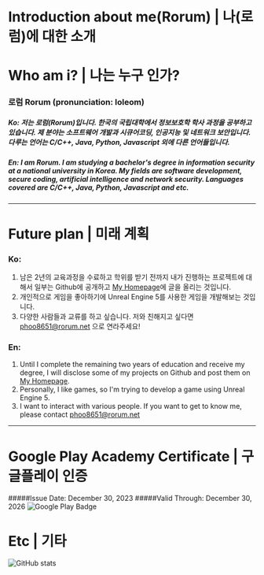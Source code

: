 Introduction about me(Rorum) | 나(로럼)에 대한 소개
==================================================

# Who am i? | 나는 누구 인가?
### 로럼 Rorum (pronunciation: loleom)
##### Ko: 저는 로럼(Rorum)입니다. 한국의 국립대학에서 정보보호학 학사 과정을 공부하고 있습니다. 제 분야는 소프트웨어 개발과 시큐어코딩, 인공지능 및 네트워크 보안입니다. 다루는 언어는 C/C++, Java, Python, Javascript 외에 다른 언어들입니다.
##### En: I am Rorum. I am studying a bachelor's degree in information security at a national university in Korea. My fields are software development, secure coding, artificial intelligence and network security. Languages covered are C/C++, Java, Python, Javascript and etc.

* * *

# Future plan | 미래 계획

### Ko:
1. 남은 2년의 교육과정을 수료하고 학위를 받기 전까지 내가 진행하는 프로젝트에 대해서 일부는 Github에 공개하고 [My Homepage](https://rorum.net)에 글을 올리는 것입니다.
2. 개인적으로 게임을 좋아하기에 Unreal Engine 5를 사용한 게임을 개발해보는 것입니다.
3. 다양한 사람들과 교류를 하고 싶습니다. 저와 친해지고 싶다면 phoo8651@rorum.net 으로 연라주세요!

### En:
1. Until I complete the remaining two years of education and receive my degree, I will disclose some of my projects on Github and post them on [My Homepage](https://rorum.net).
2. Personally, I like games, so I'm trying to develop a game using Unreal Engine 5.
3. I want to interact with various people. If you want to get to know me, please contact phoo8651@rorum.net

* * *

# Google Play Academy Certificate | 구글플레이 인증
#####Issue Date: December 30, 2023
#####Valid Through: December 30, 2026
![Google Play Badge](https://api.accredible.com/v1/frontend/credential_website_embed_image/badge/90961111)

# Etc | 기타
![GitHub stats](https://github-readme-stats.vercel.app/api?username=phoo8651&theme=blue-green&show_icons=true)
